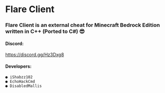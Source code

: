 # Flare Client
### **Flare Client is an external cheat for Minecraft Bedrock Edition written in C++ (Ported to C#) :sunglasses:** 

#### Discord:
https://discord.gg/Hz3Dxg8

#### Developers:

```
● iShabzz102 
● EchoHackCmd
● DisabledMallis
```
